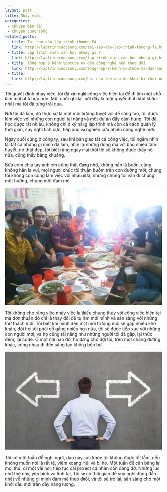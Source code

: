 ```yaml
---
layout: post
title: Nhảy việc
categories:
 - Chuyện bên lề
 - Chuyện cuộc sống
related_posts:
 - title: Tại sao dân lập trình thường FA
   link: http://laptrinhcuocsong.com/tai-sao-dan-lap-trinh-thuong-fa.html
 - title: Lập trình viên cần học những gì ?
   link: http://laptrinhcuocsong.com/lap-trinh-vien-can-hoc-nhung-gi.html
 - title: Tổng hợp 9 kênh youtube mà dân công nghệ nên theo dõi
   link: http://laptrinhcuocsong.com/tong-hop-9-kenh-youtube-ma-dan-cong-nghe-nen-theo-doi.html
 - title:
   link: http://laptrinhcuocsong.com/hoi-nhu-the-nao-de-khoi-bi-chui-ngu.html
---
```

Tôi quyết định nhảy việc, tôi đã xin nghỉ công việc hiện tại để đi tìm một chỗ làm mới phù hợp hơn. Một chút ghi lại, bởi đây là một quyết định khó khăn nhất mà tôi đã từng trải qua.

Nơi tôi đã làm, đó thực sự là một môi trường tuyệt vời để sáng tạo, tôi được làm việc với những con người tài năng và một dự án đầy cảm hứng. Tôi đã học được rất nhiều, không chỉ ở kỹ năng lập trình mà còn cả cách quản lý thời gian, suy nghĩ tích cực, tiếp xúc và nghiên cứu nhiều công nghệ mới.

Ngày cuối cùng ở công ty, sau khi bàn giao tất cả công việc, tôi ngắm nhìn lại tất cả những gì mình đã làm, nhìn lại những dòng mã với bao nhiêu tâm huyết, nó thật đẹp, tôi biết rằng ngày mai thôi tôi sẽ không được thấy nó nữa, cũng thấy bâng khuâng.

Bữa cơm chia tay anh em cũng thật đáng nhớ, không hẳn là buồn, cũng không hẳn là vui, mọi người chúc tôi thuận buồm trên con đường mới, chúng tôi không còn cùng làm việc với nhau nữa, nhưng chúng tôi vẫn đi chung một hướng, chung một đam mê.

![Chia tay công ty cũ](images/tiec-chia-tay.jpg)


Tôi không cho rằng việc nhảy việc là thiếu chung thủy với công việc hiện tại mà đơn thuần đó chỉ là thay đổi để tự làm mới mình và sẵn sàng với những thử thách mới. Tôi biết khi mình đến một môi trường mới sẽ gặp nhiều khó khăn, đòi hỏi tôi phải cố gắng nhiều hơn nữa, tôi sẽ được tiếp xúc với những con người mới, và họ cũng tài năng như những người tôi đã gặp, lại thức đêm, lại code. Ở một nơi nào đó, họ đang chờ đợi tôi, trên một chặng đường khác, cùng nhau đi đến sáng tạo không bến bờ.

![nhảy việc](images/nhay-viec.jpg)

Tôi có một tuần để nghỉ ngơi, dạo này sức khỏe tôi không được tốt lắm, nếu không muốn nói là rất tệ, viêm xoang mũi và bị ho. Một tuần để cân bằng lại mọi thứ, đi một vài nơi, tiếp tục cái project cá nhân còn dang dở. Những lúc như thế này, yên bình và tĩnh tại, Tôi sẽ có thời gian để suy nghĩ đúng đắn nhất về những gì mình đam mê theo đuổi, và tôi sẽ trở lại, sẵn sàng cho một khởi đầu mới tràn đầy năng lượng.

